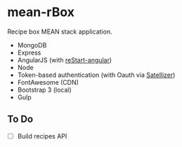 # mean-rBox

Recipe box MEAN stack application.

* MongoDB
* Express
* AngularJS (with [reStart-angular](https://github.com/kmaida/reStart-angular))
* Node
* Token-based authentication (with Oauth via [Satellizer](https://github.com/sahat/satellizer))
* FontAwesome (CDN)
* Bootstrap 3 (local)
* Gulp

## To Do

* [ ] Build recipes API